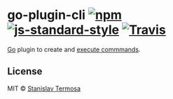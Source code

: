 # go-plugin-cli [![npm](https://img.shields.io/npm/v/go-plugin-cli.svg?style=flat-square)](https://www.npmjs.com/package/go-plugin-cli) [![js-standard-style](https://img.shields.io/badge/code%20style-standard-green.svg?style=flat-square)](https://github.com/gocli/go-plugin-cli) [![Travis](https://img.shields.io/travis/gocli/go-plugin-cli.svg?style=flat-square)](https://travis-ci.org/gocli/go-plugin-cli)

[Go](https://www.npmjs.com/package/go) plugin to create and [execute commmands](https://www.npmjs.com/package/go-cli).

## License

MIT © [Stanislav Termosa](https://github.com/termosa)
